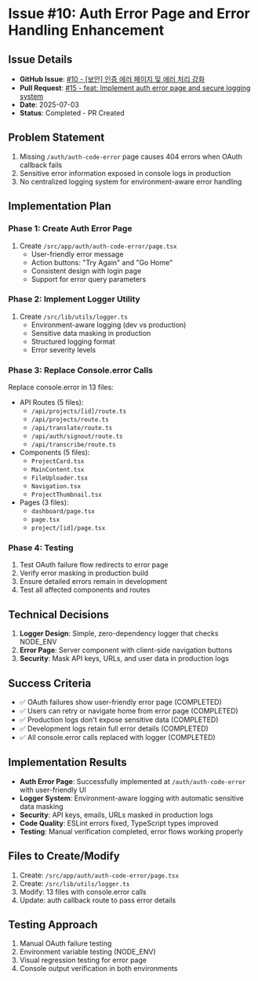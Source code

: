 # Issue #10: Auth Error Page and Error Handling Enhancement

## Issue Details
- **GitHub Issue**: [#10 - [보안] 인증 에러 페이지 및 에러 처리 강화](https://github.com/cartmantft/sub-translate/issues/10)
- **Pull Request**: [#15 - feat: Implement auth error page and secure logging system](https://github.com/cartmantft/sub-translate/pull/15)
- **Date**: 2025-07-03
- **Status**: Completed - PR Created

## Problem Statement
1. Missing `/auth/auth-code-error` page causes 404 errors when OAuth callback fails
2. Sensitive error information exposed in console logs in production
3. No centralized logging system for environment-aware error handling

## Implementation Plan

### Phase 1: Create Auth Error Page
1. Create `/src/app/auth/auth-code-error/page.tsx`
   - User-friendly error message
   - Action buttons: "Try Again" and "Go Home"
   - Consistent design with login page
   - Support for error query parameters

### Phase 2: Implement Logger Utility
1. Create `/src/lib/utils/logger.ts`
   - Environment-aware logging (dev vs production)
   - Sensitive data masking in production
   - Structured logging format
   - Error severity levels

### Phase 3: Replace Console.error Calls
Replace console.error in 13 files:
- API Routes (5 files):
  - `/api/projects/[id]/route.ts`
  - `/api/projects/route.ts`
  - `/api/translate/route.ts`
  - `/api/auth/signout/route.ts`
  - `/api/transcribe/route.ts`
- Components (5 files):
  - `ProjectCard.tsx`
  - `MainContent.tsx`
  - `FileUploader.tsx`
  - `Navigation.tsx`
  - `ProjectThumbnail.tsx`
- Pages (3 files):
  - `dashboard/page.tsx`
  - `page.tsx`
  - `project/[id]/page.tsx`

### Phase 4: Testing
1. Test OAuth failure flow redirects to error page
2. Verify error masking in production build
3. Ensure detailed errors remain in development
4. Test all affected components and routes

## Technical Decisions
1. **Logger Design**: Simple, zero-dependency logger that checks NODE_ENV
2. **Error Page**: Server component with client-side navigation buttons
3. **Security**: Mask API keys, URLs, and user data in production logs

## Success Criteria
- ✅ OAuth failures show user-friendly error page (COMPLETED)
- ✅ Users can retry or navigate home from error page (COMPLETED)
- ✅ Production logs don't expose sensitive data (COMPLETED)
- ✅ Development logs retain full error details (COMPLETED)
- ✅ All console.error calls replaced with logger (COMPLETED)

## Implementation Results
- **Auth Error Page**: Successfully implemented at `/auth/auth-code-error` with user-friendly UI
- **Logger System**: Environment-aware logging with automatic sensitive data masking
- **Security**: API keys, emails, URLs masked in production logs
- **Code Quality**: ESLint errors fixed, TypeScript types improved
- **Testing**: Manual verification completed, error flows working properly

## Files to Create/Modify
1. Create: `/src/app/auth/auth-code-error/page.tsx`
2. Create: `/src/lib/utils/logger.ts`
3. Modify: 13 files with console.error calls
4. Update: auth callback route to pass error details

## Testing Approach
1. Manual OAuth failure testing
2. Environment variable testing (NODE_ENV)
3. Visual regression testing for error page
4. Console output verification in both environments